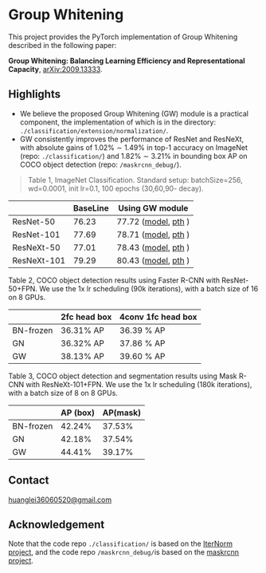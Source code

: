 # Group Whitening

This project provides the PyTorch implementation of Group Whitening described in the following paper:

**Group Whitening: Balancing Learning Efficiency and Representational Capacity**,  [arXiv:2009.13333](https://arxiv.org/abs/2009.13333).



## Highlights
* We believe the proposed Group Whitening (GW) module is a practical component, the implementation of which is in the directory:  `./classification/extension/normalization/`.
* GW consistently improves the performance of ResNet and ResNeXt, with absolute gains of 1.02% ∼ 1.49% in top-1 accuracy on ImageNet (repo: `./classification/`) and 1.82% ∼ 3.21% in bounding box AP on COCO object detection (repo: `/maskrcnn_debug/`).



> Table 1, ImageNet Classification. Standard setup: batchSize=256,  wd=0.0001, init lr=0.1, 100 epochs (30,60,90- decay).

|             | BaseLine | Using GW module                                              |
| ----------- | -------- | ------------------------------------------------------------ |
| ResNet-50   | 76.23    | 77.72 ([model](./classification/ImageNet/models/resnet_whiten_010n.py), [pth](https://drive.google.com/file/d/1bNeTDhfu5jg8aBatOCSQAe_WzTouUfHA/view?usp=sharing) ) |
| ResNet-101  | 77.69    | 78.71 ([model](./classification/ImageNet/models/resnet_whiten_010n.py), [pth](https://drive.google.com/file/d/1BnuzZzpaQ6rgBHho5mOQhBWBh1Lh-trK/view?usp=sharing) ) |
| ResNeXt-50  | 77.01    | 78.43 ([model](./classification/ImageNet/models/resnext_whiten_010n.py), [pth](https://drive.google.com/file/d/1pJSIbjeHpELJ5zlWOF6ekRGjykRYf6tO/view?usp=sharing) ) |
| ResNeXt-101 | 79.29    | 80.43 ([model](./classification/ImageNet/models/resnext_whiten_010n.py), [pth](https://drive.google.com/file/d/1lVAvTSCnHs-Ij5gt7ubQvLmZzUQdKUNt/view?usp=sharing) ) |



Table 2, COCO object detection results using Faster R-CNN with ResNet-50+FPN.  We use the 1x lr scheduling (90k iterations), with a batch size of 16 on 8 GPUs. 

|           | 2fc head box | 4conv 1fc head box |
| --------- | ------------ | ------------------ |
| BN-frozen | 36.31% AP    | 36.39 % AP         |
| GN        | 36.32% AP    | 37.86 % AP         |
| GW        | 38.13% AP    | 39.60 % AP         |

Table 3, COCO object detection and segmentation results using Mask R-CNN with ResNeXt-101+FPN.  We use the 1x lr scheduling (180k iterations), with a batch size of  8 on 8 GPUs. 

|           | AP (box) | AP(mask) |
| --------- | -------- | -------- |
| BN-frozen | 42.24%   | 37.53%   |
| GN        | 42.18%   | 37.54%   |
| GW        | 44.41%   | 39.17%   |



## Contact

huanglei36060520@gmail.com



## Acknowledgement

Note that the code repo `./classification/` is based on the [IterNorm project](https://github.com/huangleiBuaa/IterNorm), and the code repo `/maskrcnn_debug/`is based on the [maskrcnn project](https://github.com/facebookresearch/maskrcnn-benchmark).